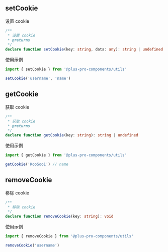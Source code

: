## setCookie

设置 cookie

```ts
/**
 * 设置 cookie
 * @returns
 */
declare function setCookie(key: string, data: any): string | undefined
```

使用示例

```ts
import { setCookie } from '@plus-pro-components/utils'

setCookie('username', 'name')
```

## getCookie

获取 cookie

```ts
/**
 * 获取 cookie
 * @returns
 */
declare function getCookie(key: string): string | undefined
```

使用示例

```ts
import { getCookie } from '@plus-pro-components/utils'

getCookie('KooSoo1') // name
```

## removeCookie

移除 cookie

```ts
/**
 * 移除 cookie
 */
declare function removeCookie(key: string): void
```

使用示例

```ts
import { removeCookie } from '@plus-pro-components/utils'

removeCookie('username')
```
